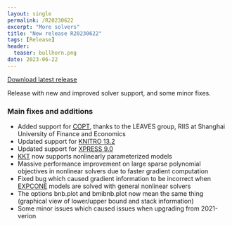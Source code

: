```yaml
---
layout: single
permalink: /R20230622
excerpt: "More solvers"
title: "New release R20230622"
tags: [Release]
header:
  teaser: bullhorn.png
date: 2023-06-22
---
```


[Download latest release](/download)

Release with new and improved solver support, and some minor fixes.

### Main fixes and additions

* Added support for [COPT](/solver/copt), thanks to the LEAVES group, RIIS at Shanghai University of Finance and Economics
* Updated support for [KNITRO 13.2](/solver/knitro)
* Updated support for [XPRESS 9.0](/solver/xpress)
* [KKT](/command/kkt/#nonlinear) now supports nonlinearly parameterized models
* Massive performance improvement on large sparse polynomial objectives in nonlinear solvers due to faster gradient computation
* Fixed bug which caused gradient information to be incorrect when [EXPCONE](/command/expcone) models are solved with general nonlinear solvers
* The options bnb.plot and bmibnb.plot now mean the same thing (graphical view of lower/upper bound and stack information)
* Some minor issues which caused issues when upgrading from 2021-verion
